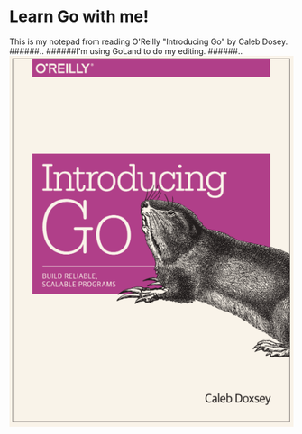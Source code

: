 # Learn Go with me!
This is my notepad from reading O'Reilly "Introducing Go" by Caleb Dosey.
######..
######I'm using GoLand to do my editing.
######..
![booklogo](https://github.com/aaronclements/learn_go_with_me/blob/master/book.png)
